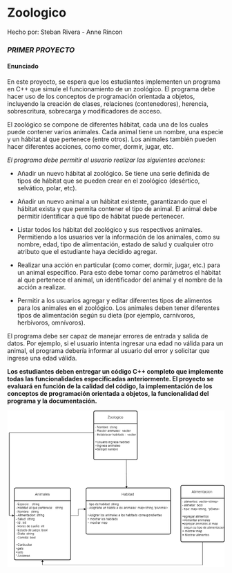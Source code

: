 # Zoologico
Hecho por: Steban Rivera - Anne Rincon
### *_PRIMER PROYECTO_*

#### Enunciado  

En este proyecto, se espera que los estudiantes implementen un programa en C++ que simule el funcionamiento de
un zoológico. El programa debe hacer uso de los conceptos de programación orientada a objetos, incluyendo la
creación de clases, relaciones (contenedores), herencia, sobrescritura, sobrecarga y modificadores de acceso.  

El zoológico se compone de diferentes hábitat, cada una de los cuales puede contener varios animales. Cada animal
tiene un nombre, una especie y un hábitat al que pertenece (entre otros). Los animales también pueden hacer
diferentes acciones, como comer, dormir, jugar, etc.  

*_El programa debe permitir al usuario realizar las siguientes acciones:_* 

* Añadir un nuevo hábitat al zoológico. Se tiene una serie definida de tipos de hábitat que se pueden crear en el
zoológico (desértico, selvático, polar, etc).  

* Añadir un nuevo animal a un hábitat existente, garantizando que el hábitat exista y que permita contener el tipo de
animal. El animal debe permitir identificar a qué tipo de hábitat puede pertenecer.  

* Listar todos los hábitat del zoológico y sus respectivos animales. Permitiendo a los usuarios ver la información de
los animales, como su nombre, edad, tipo de alimentación, estado de salud y cualquier otro atributo que el
estudiante haya decidido agregar.  

* Realizar una acción en particular (como comer, dormir, jugar, etc.) para un animal específico. Para esto debe
tomar como parámetros el hábitat al que pertenece el animal, un identificador del animal y el nombre de la acción
a realizar.  

* Permitir a los usuarios agregar y editar diferentes tipos de alimentos para los animales en el zoológico. Los
animales deben tener diferentes tipos de alimentación según su dieta (por ejemplo, carnívoros, herbívoros,
omnívoros).  

El programa debe ser capaz de manejar errores de entrada y salida de datos. Por ejemplo, si el usuario intenta
ingresar una edad no válida para un animal, el programa debería informar al usuario del error y solicitar que
ingrese una edad válida.  

**Los estudiantes deben entregar un código C++ completo que implemente todas las funcionalidades especificadas
anteriormente. El proyecto se evaluará en función de la calidad del código, la implementación de los conceptos de
programación orientada a objetos, la funcionalidad del programa y la documentación.**  


![Diagrama de clases](https://github.com/Annekatherinb/Zoologico/blob/6c2d8ed3c9d78f8c86aa425f668e5e687c51b92b/Diagrama%20de%20estado.drawio%20(1).png)
